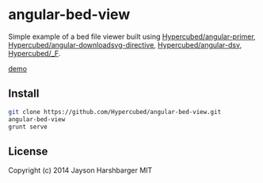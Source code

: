 angular-bed-view
================

Simple example of a bed file viewer built using [Hypercubed/angular-primer](http://github.com/Hypercubed/angular-primer/), [Hypercubed/angular-downloadsvg-directive](http://github.com/Hypercubed/angular-downloadsvg-directive/), [Hypercubed/angular-dsv](http://github.com/Hypercubed/angular-dsv/), [Hypercubed/_F](http://github.com/Hypercubed/_F/).

[demo](http://hypercubed.github.io/angular-bed-view/)

## Install
 
```bash
git clone https://github.com/Hypercubed/angular-bed-view.git
angular-bed-view
grunt serve
```

## License
Copyright (c) 2014 Jayson Harshbarger
MIT
